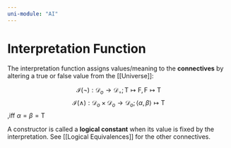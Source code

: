 ```yaml
---
uni-module: "AI"
---
```


# Interpretation Function

The interpretation function assigns values/meaning to the **connectives** by altering a true or false value from the [[Universe]]:

$$
\mathcal{I}(\neg): \mathcal{D}_o \rightarrow \mathcal{D}_{\circ} ; \mathrm{T} \mapsto \mathrm{F}, \mathrm{F} \mapsto \mathrm{T}
$$$$\mathcal{I}(\wedge): \mathcal{D}_o \times \mathcal{D}_o \rightarrow \mathcal{D}_o ;\langle\alpha, \beta\rangle \mapsto \mathrm{T}$$,iff $\alpha=\beta=\mathrm{T}$


A constructor is called a **logical constant** when its value is fixed by the interpretation. See [[Logical Equivalences]] for the other connectives.

